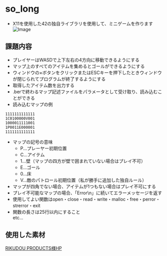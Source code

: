 # so_long
* X11を使用した42の独自ライブラリを使用して、ミニゲームを作ります
![Image](https://github.com/user-attachments/assets/9e0c39e1-fd0a-480e-923f-e02e975de648)

## 課題内容
* プレイヤーはWASDで上下左右の4方向に移動できるようにする
* マップ上のすべてのアイテムを集めるとゴールができるようにする
* ウィンドウの×ボタンをクリックまたはESCキーを押下したときウィンドウが閉じられてプログラムが終了するようにする
* 取得したアイテム数を出力する
* .berで終わるマップ記述ファイルをパラメータとして受け取り、読み込むことができる
* 読み込むマップの例
```
1111111111111
1C0100000V001
1000011111001
1P0011E000001
1111111111111
```
* マップの記号の意味
  * P...プレーヤー初期位置
  * C...アイテム
  * 1...壁（マップの四方が壁で囲まれていない場合はプレイ不可）
  * E...ゴール
  * 0...床
  * V...敵のパトロール初期位置（私が勝手に追加した独自ルール）
* マップが四角でない場合、アイテムが1つもない場合はプレイ不可にする
* プレイ不可能なマップの場合、「Error\n」に続いてエラーメッセージを返す
* 使用してよい関数はopen・close・read・write・malloc・free・perror・strerror・exit
* 関数の長さは25行以内にすること\
 etc...

## 使用した素材
[RIKUDOU PRODUCTS様HP](https://kai-rikudou.com/)
